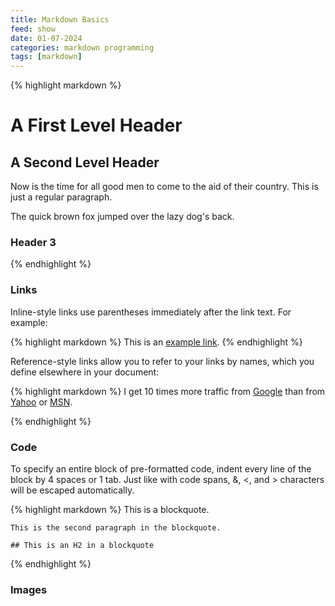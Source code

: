 ```yaml
---
title: Markdown Basics
feed: show
date: 01-07-2024
categories: markdown programming 
tags: [markdown]
---
```


{% highlight markdown %}

A First Level Header
====================

A Second Level Header
---------------------

Now is the time for all good men to come to
the aid of their country. This is just a
regular paragraph.

The quick brown fox jumped over the lazy
dog's back.

### Header 3
{% endhighlight %}

### Links

Inline-style links use parentheses immediately after the link text. For example:

{% highlight markdown %}
This is an [example link](http://example.com/).
{% endhighlight %}


Reference-style links allow you to refer to your links by names, which you define elsewhere in your document:

{% highlight markdown %}
I get 10 times more traffic from [Google][1] than from
[Yahoo][2] or [MSN][3].

[1]: http://google.com/        "Google"
[2]: http://search.yahoo.com/  "Yahoo Search"
[3]: http://search.msn.com/    "MSN Search"
{% endhighlight %}


### Code

To specify an entire block of pre-formatted code, indent every line of the block by 4 spaces or 1 tab. Just like with code spans, &, <, and > characters will be escaped automatically.

{% highlight markdown %}
    This is a blockquote.
     
    This is the second paragraph in the blockquote.
    
    ## This is an H2 in a blockquote
{% endhighlight %}


### Images
